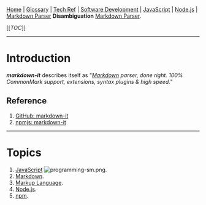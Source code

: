 [Home](/Slalom-LLC/Slalom-Consulting) | [Glossary](/Glossary) | [Tech Ref](/Tech-Ref) | [Software Development](/Tech-Ref/Software-Development) | [JavaScript](/Tech-Ref/Software-Development/JavaScript) | [Node.js](/Tech-Ref/Software-Development/JavaScript/Node.js) | [Markdown Parser](/Tech-Ref/Software-Development/Markup-Language/Markdown/Markdown-Parser)
**Disambiguation** [Markdown Parser](/Tech-Ref/Software-Development/Markup-Language/Markdown/Markdown-Parser#markdown-parser-implementations).

[[_TOC_]]

---
# Introduction
***markdown-it*** describes itself as "_[Markdown](/Tech-Ref/Software-Development/Markup-Language/Markdown) parser, done right. 100% CommonMark support, extensions, syntax plugins & high speed._"

## Reference
1. [GitHub: markdown-it](https://github.com/markdown-it/markdown-it)
1. [npmjs: markdown-it](https://www.npmjs.com/package/markdown-it)

---
# Topics
1. [JavaScript](/Tech-Ref/Software-Development/JavaScript) ![programming-sm.png](/.attachments/programming-sm-84511b90-2d77-4364-8b25-7bee99dd4060.png).
1. [Markdown](/Tech-Ref/Software-Development/Markup-Language/Markdown).
1. [Markup Language](/Tech-Ref/Software-Development/Markup-Language).
1. [Node.js](/Tech-Ref/Software-Development/JavaScript/Node.js).
1. [npm](/Tech-Ref/Software-Development/JavaScript/npm).

